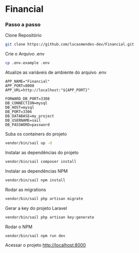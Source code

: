 
# Financial

### Passo a passo
Clone Repositório
```sh
git clone https://github.com/lucasmendes-dev/Financial.git
```

Crie o Arquivo .env
```sh
cp .env.example .env
```


Atualize as variáveis de ambiente do arquivo .env
```dosini
APP_NAME="Financial"
APP_PORT=8000
APP_URL=http://localhost:"${APP_PORT}"

FORWARD_DB_PORT=3308
DB_CONNECTION=mysql
DB_HOST=mysql
DB_PORT=3306
DB_DATABASE=my_project
DB_USERNAME=sail
DB_PASSWORD=password
```

Suba os containers do projeto
```sh
vendor/bin/sail up -d
```

Instalar as dependências do projeto
```sh
vendor/bin/sail composer install
```

Instalar as dependências NPM
```sh
vendor/bin/sail npm install
```

Rodar as migrations
```sh
vendor/bin/sail php artisan migrate
```


Gerar a key do projeto Laravel
```sh
vendor/bin/sail php artisan key:generate
```

Rodar o NPM
```sh
vendor/bin/sail npm run dev
```


Acessar o projeto
[http://localhost:8000](http://localhost:8000)
